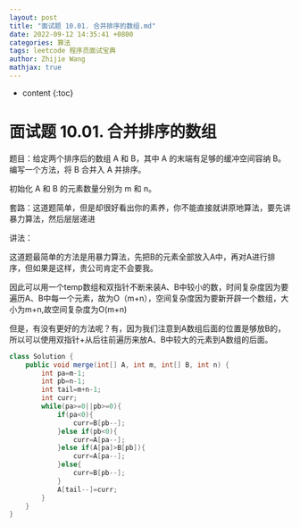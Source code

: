 ```yaml
---
layout: post
title: "面试题 10.01. 合并排序的数组.md"
date: 2022-09-12 14:35:41 +0800
categories: 算法
tags: leetcode 程序员面试宝典
author: Zhijie Wang
mathjax: true
---
```



* content
{:toc}














# 面试题 10.01. 合并排序的数组

题目：给定两个排序后的数组 A 和 B，其中 A 的末端有足够的缓冲空间容纳 B。 编写一个方法，将 B 合并入 A 并排序。

初始化 A 和 B 的元素数量分别为 m 和 n。

套路：这道题简单，但是却很好看出你的素养，你不能直接就讲原地算法，要先讲暴力算法，然后层层递进

讲法：

这道题最简单的方法是用暴力算法，先把B的元素全部放入A中，再对A进行排序，但如果是这样，贵公司肯定不会要我。

因此可以用一个temp数组和双指针不断来装A、B中较小的数，时间复杂度因为要遍历A、B中每一个元素，故为O（m+n），空间复杂度因为要新开辟一个数组，大小为m+n,故空间复杂度为O(m+n)

但是，有没有更好的方法呢？有，因为我们注意到A数组后面的位置是够放B的，所以可以使用双指针+从后往前遍历来放A、B中较大的元素到A数组的后面。

```java
class Solution {
    public void merge(int[] A, int m, int[] B, int n) {
        int pa=m-1;
        int pb=n-1;
        int tail=m+n-1;
        int curr;
        while(pa>=0||pb>=0){
            if(pa<0){
                curr=B[pb--];
            }else if(pb<0){
                curr=A[pa--];
            }else if(A[pa]>B[pb]){
                curr=A[pa--];
            }else{
                curr=B[pb--];
            }
            A[tail--]=curr;
        }
    }
}
```

